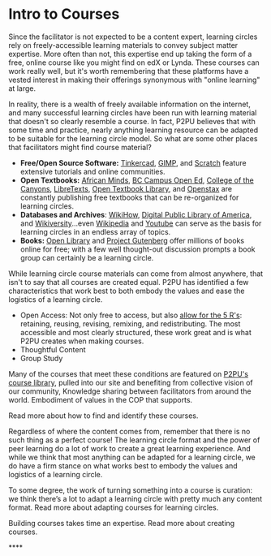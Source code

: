 # Intro to Courses

Since the facilitator is not expected to be a content expert, learning circles rely on freely-accessible learning materials to convey subject matter expertise. More often than not, this expertise end up taking the form of a free, online course like you might find on edX or Lynda. These courses can work really well, but it's worth remembering that these platforms have a vested interest in making their offerings synonymous with "online learning" at large. 

In reality, there is a wealth of freely available information on the internet, and many successful learning circles have been run with learning material that doesn't so clearly resemble a course. In fact, P2PU believes that with some time and practice, nearly anything learning resource can be adapted to be suitable for the learning circle model. So what are some other places that facilitators might find course material? 

* **Free/Open Source Software:** [Tinkercad](https://www.tinkercad.com/), [GIMP](https://www.gimp.org/), and [Scratch](https://scratch.mit.edu/) feature extensive tutorials and online communities.
* **Open Textbooks:** [African Minds](http://www.africanminds.co.za/), [BC Campus Open Ed](https://open.bccampus.ca/), [College of the Canyons](https://www.canyons.edu/Offices/DistanceLearning/OER/Pages/COC%20OER%20Textbooks.aspx), [LibreTexts](https://libretexts.org/), [Open Textbook Library](https://open.umn.edu/opentextbooks/), and [Openstax](https://openstax.org/) are constantly publishing free textbooks that can be re-organized for learning circles.
* **Databases and Archives**: [WikiHow](https://www.wikihow.com/Main-Page), [Digital Public Library of America](https://dp.la/), and [Wikiversity](https://en.wikiversity.org/wiki/Wikiversity:Main_Page)...even [Wikipedia](https://en.wikipedia.org/wiki/Main_Page) and [Youtube](https://youtube.com/) can serve as the basis for learning circles in an endless array of topics.
* **Books:** [Open Library](https://openlibrary.org/) and [Project Gutenberg](https://www.gutenberg.org/) offer millions of books online for free; with a few well thought-out discussion prompts a book group can certainly be a learning circle.

While learning circle course materials can come from almost anywhere, that isn't to say that all courses are created equal. P2PU has identified a few characteristics that work best to both embody the values and ease the logistics of a learning circle. 

* Open Access: Not only free to access, but also [allow for the 5 R's](https://courses.lumenlearning.com/pathways/chapter/reading-the-5rs-of-oer/): retaining, reusing, revising, remixing, and redistributing. The most accessible and most clearly structured, these work great and is what P2PU creates when making courses. 
* Thoughtful Content
* Group Study

Many of the courses that meet these conditions are featured on [P2PU's course library](https://www.p2pu.org/en/courses/), pulled into our site and benefiting from collective vision of our community, Knowledge sharing between facilitators from around the world. Embodiment of values in the COP that supports. 

Read more about how to find and identify these courses.



Regardless of where the content comes from, remember that there is no such thing as a perfect course! The learning circle format and the power of peer learning do a lot of work to create a great learning experience. And while we think that most anything can be adapted for a learning circle, we do have a firm stance on what works best to embody the values and logistics of a learning circle. 

To some degree, the work of turning something into a course is curation: we think there’s a lot to adapt a learning circle with pretty much any content format.  Read more about adapting courses for learning circles.

Building courses takes time an expertise. Read more about creating courses.



















\*\*\*\*







